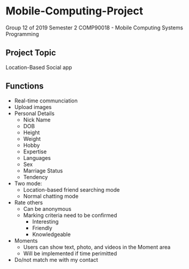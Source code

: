 # Mobile-Computing-Project
Group 12 of 2019 Semester 2 COMP90018 - Mobile Computing Systems Programming

## Project Topic
Location-Based Social app

## Functions
- Real-time communciation
- Upload images
- Personal Details
    - Nick Name
    - DOB
    - Height
    - Weight
    - Hobby
    - Expertise
    - Languages
    - Sex
    - Marriage Status
    - Tendency
- Two mode:
    - Location-based friend searching mode
    - Normal chatting mode
- Rate others
    - Can be anonymous 
    - Marking criteria need to be confirmed
        - Interesting
        - Friendly
        - Knowledgeable
- Moments
    - Users can show text, photo, and videos in the Moment area
    - Will be implemented if time perimitted
- Do/not match me with my contact